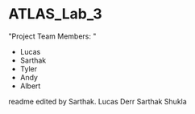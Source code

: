 # ATLAS_Lab_3
"Project Team Members: "
- Lucas
- Sarthak
- Tyler
- Andy
- Albert

readme edited by Sarthak.
Lucas Derr
Sarthak Shukla
